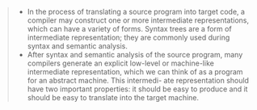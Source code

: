 > * In the process of translating a source program into target code, a compiler may construct one or more intermediate representations, which can have a variety of forms. Syntax trees are a form of intermediate representation; they are commonly used during syntax and semantic analysis.
> * After syntax and semantic analysis of the source program, many compilers generate an explicit low-level or machine-like intermediate representation, which we can think of as a program for an abstract machine. This intermedi- ate representation should have two important properties: it should be easy to produce and it should be easy to translate into the target machine.
